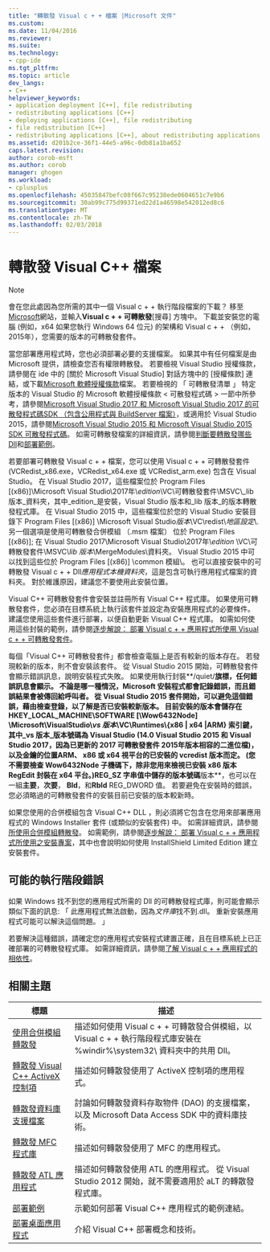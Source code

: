 ```yaml
---
title: "轉散發 Visual c + + 檔案 |Microsoft 文件"
ms.custom: 
ms.date: 11/04/2016
ms.reviewer: 
ms.suite: 
ms.technology:
- cpp-ide
ms.tgt_pltfrm: 
ms.topic: article
dev_langs:
- C++
helpviewer_keywords:
- application deployment [C++], file redistributing
- redistributing applications [C++]
- deploying applications [C++], file redistributing
- file redistribution [C++]
- redistributing applications [C++], about redistributing applications
ms.assetid: d201b2ce-36f1-44e5-a96c-0db81a1ba652
caps.latest.revision: 
author: corob-msft
ms.author: corob
manager: ghogen
ms.workload:
- cplusplus
ms.openlocfilehash: 45035847befc08f667c95238ede0604651c7e9b6
ms.sourcegitcommit: 30ab99c775d99371ed22d1a46598e542012ed8c6
ms.translationtype: MT
ms.contentlocale: zh-TW
ms.lasthandoff: 02/03/2018
---
```

# <a name="redistributing-visual-c-files"></a>轉散發 Visual C++ 檔案

> [!NOTE]
> 會在您此處因為您所需的其中一個 Visual c + + 執行階段檔案的下載？ 移至[Microsoft](http://www.microsoft.com/)網站，並輸入**Visual c + + 可轉散發**[搜尋] 方塊中。 下載並安裝您的電腦 (例如，x64 如果您執行 Windows 64 位元) 的架構和 Visual c + + （例如，2015年），您需要的版本的可轉散發套件。

當您部署應用程式時，您也必須部署必要的支援檔案。 如果其中有任何檔案是由 Microsoft 提供，請檢查您否有權限轉散發。 若要檢視 Visual Studio 授權條款，請參閱在 ide 中的 [關於 Microsoft Visual Studio] 對話方塊中的 [授權條款] 連結，或下載[Microsoft 軟體授權條款](http://go.microsoft.com/fwlink/p/?LinkId=831114)檔案。 若要檢視的 「 可轉散發清單 」 特定版本的 Visual Studio 的 Microsoft 軟體授權條款 < 可散發程式碼 > 一節中所參考，請參閱[Microsoft Visual Studio 2017 和 Microsoft Visual Studio 2017 的可散發程式碼SDK （包含公用程式與 BuildServer 檔案）](http://go.microsoft.com/fwlink/p/?LinkId=823098)，或適用於 Visual Studio 2015，請參閱[Microsoft Visual Studio 2015 和 Microsoft Visual Studio 2015 SDK 可散發程式碼](http://go.microsoft.com/fwlink/p/?LinkId=523763)。 如需可轉散發檔案的詳細資訊，請參閱[判斷要轉散發哪些 Dll](../ide/determining-which-dlls-to-redistribute.md)和[部署範例](../ide/deployment-examples.md)。

若要部署可轉散發 Visual c + + 檔案，您可以使用 Visual c + + 可轉散發套件 (VCRedist\_x86.exe，VCRedist\_x64.exe 或 VCRedist\_arm.exe) 包含在 Visual Studio。 在 Visual Studio 2017，這些檔案位於 Program Files [(x86)]\\Microsoft Visual Studio\\2017年\\_edition_\\VC\\可轉散發套件\\MSVC\\_lib 版本_資料夾，其中_edition_是安裝，Visual Studio 版本和_lib 版本_的版本轉散發程式庫。 在 Visual Studio 2015 中，這些檔案位於您的 Visual Studio 安裝目錄下 Program Files [(x86)] \Microsoft Visual Studio*版本*\VC\redist\\*地區設定*\\. 另一個選項是使用可轉散發合併模組 （.msm 檔案） 位於 Program Files [(x86)]; 在 Visual Studio 2017\\Microsoft Visual Studio\\2017年\\_edition_ \\VC\\可轉散發套件\\MSVC\\_lib 版本_\\MergeModules\\資料夾。 Visual Studio 2015 中可以找到這些位於 Program Files [(x86)] \common 模組\\。 也可以直接安裝中的可轉散發 Visual c + + Dll*應用程式本機資料夾*，這是包含可執行應用程式檔案的資料夾。 對於維護原因，建議您不要使用此安裝位置。

Visual C++ 可轉散發套件會安裝並註冊所有 Visual C++ 程式庫。 如果使用可轉散發套件，您必須在目標系統上執行該套件並設定為安裝應用程式的必要條件。 建議您使用這些套件進行部署，以便自動更新 Visual C++ 程式庫。 如需如何使用這些封裝的範例，請參閱[逐步解說： 部署 Visual c + + 應用程式所使用 Visual c + + 可轉散發套件](../ide/deploying-visual-cpp-application-by-using-the-vcpp-redistributable-package.md)。

每個「Visual C++ 可轉散發套件」都會檢查電腦上是否有較新的版本存在。 若發現較新的版本，則不會安裝該套件。 從 Visual Studio 2015 開始，可轉散發套件會顯示錯誤訊息，說明安裝程式失敗。 如果使用執行封裝**/quiet/**旗標，任何錯誤訊息會顯示。 不論是哪一種情況，Microsoft 安裝程式都會記錄錯誤，而且錯誤結果會被傳回給呼叫者。 從 Visual Studio 2015 套件開始，可以避免這個錯誤，藉由檢查登錄，以了解是否已安裝較新版本。 目前安裝的版本會儲存在 HKEY_LOCAL_MACHINE\SOFTWARE [\Wow6432Node] \Microsoft\VisualStudio\\_vs 版本_\VC\Runtimes\\{x86 | x64 |ARM} 索引鍵，其中_vs 版本_版本號碼為 Visual Studio (14.0 Visual Studio 2015 和 Visual Studio 2017，因為已更新的 2017 可轉散發套件 2015年版本相容的二進位檔)，以及金鑰的位置ARM、 x86 或 x64 視平台的已安裝的 vcredist 版本而定。 (您不需要檢查 Wow6432Node 子機碼下，除非您用來檢視已安裝 x86 版本 RegEdit 封裝在 x64 平台。)REG_SZ 字串值中儲存的版本號碼**版本**，也可以在一組**主要**，**次要**， **Bld**，和**Rbld** REG_DWORD 值。 若要避免在安裝時的錯誤，您必須略過的可轉散發套件的安裝目前已安裝的版本較新時。

如果您使用的合併模組包含 Visual C++ DLL
，則必須將它包含在您用來部署應用程式的 Windows Installer 套件 (或類似的安裝套件) 中。 如需詳細資訊，請參閱[所使用合併模組轉散發](../ide/redistributing-components-by-using-merge-modules.md)。 如需範例，請參閱[逐步解說： 部署 Visual c + + 應用程式所使用之安裝專案](../ide/walkthrough-deploying-a-visual-cpp-application-by-using-a-setup-project.md)，其中也會說明如何使用 InstallShield Limited Edition 建立安裝套件。

## <a name="potential-run-time-errors"></a>可能的執行階段錯誤

如果 Windows 找不到您的應用程式所需的 Dll 的可轉散發程式庫，則可能會顯示類似下面的訊息: 「 此應用程式無法啟動，因為*文件庫*找不到.dll。 重新安裝應用程式可能可以解決這個問題。 」

若要解決這種錯誤，請確定您的應用程式安裝程式建置正確，且在目標系統上已正確部署的可轉散發程式庫。 如需詳細資訊，請參閱[了解 Visual c + + 應用程式的相依性](../ide/understanding-the-dependencies-of-a-visual-cpp-application.md)。

## <a name="related-topics"></a>相關主題

|標題|描述|
|-----------|-----------------|
|[使用合併模組轉散發](../ide/redistributing-components-by-using-merge-modules.md)|描述如何使用 Visual c + + 可轉散發合併模組，以 Visual c + + 執行階段程式庫安裝在 %windir%\system32\ 資料夾中的共用 Dll。|
|[轉散發 Visual C++ ActiveX 控制項](../ide/redistributing-visual-cpp-activex-controls.md)|描述如何轉散發使用了 ActiveX 控制項的應用程式。|
|[轉散發資料庫支援檔案](../ide/redistributing-database-support-files.md)|討論如何轉散發資料存取物件 (DAO) 的支援檔案，以及 Microsoft Data Access SDK 中的資料庫技術。|
|[轉散發 MFC 程式庫](../ide/redistributing-the-mfc-library.md)|描述如何轉散發使用了 MFC 的應用程式。|
|[轉散發 ATL 應用程式](../ide/redistributing-an-atl-application.md)|描述如何轉散發使用 ATL 的應用程式。 從 Visual Studio 2012 開始，就不需要適用於 aLT 的轉散發程式庫。|
|[部署範例](../ide/deployment-examples.md)|示範如何部署 Visual C++ 應用程式的範例連結。|
|[部署桌面應用程式](../ide/deploying-native-desktop-applications-visual-cpp.md)|介紹 Visual C++ 部署概念和技術。|